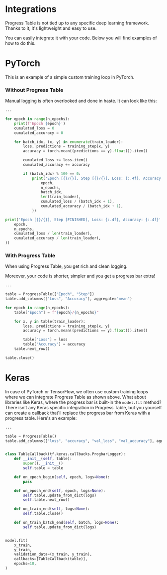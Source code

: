 # Integrations

Progress Table is not tied up to any specific deep learning framework.
Thanks to it, it's lightweight and easy to use.

You can easily integrate it with your code. Below you will find examples of how to do this.

# PyTorch

This is an example of a simple custom training loop in PyTorch.

### Without Progress Table

Manual logging is often overlooked and done in haste. It can look like this:

```python
...

for epoch in range(n_epochs):
    print(f'Epoch {epoch}')
    cumulated_loss = 0
    cumulated_accuracy = 0

    for batch_idx, (x, y) in enumerate(train_loader):
        loss, predictions = training_step(x, y)
        accuracy = torch.mean((predictions == y).float()).item()

        cumulated_loss += loss.item()
        cumulated_accuracy += accuracy

        if (batch_idx) % 100 == 0:
            print('Epoch [{}/{}], Step [{}/{}], Loss: {:.4f}, Accuracy: {:.4f}'.format(
                epoch,
                n_epochs,
                batch_idx,
                len(train_loader),
                cumulated_loss / (batch_idx + 1),
                cumulated_accuracy / (batch_idx + 1),
            ))

print('Epoch [{}/{}], Step [FINISHED], Loss: {:.4f}, Accuracy: {:.4f}'.format(
    epoch,
    n_epochs,
    cumulated_loss / len(train_loader),
    cumulated_accuracy / len(train_loader),
))
```

### With Progress Table

When using Progress Table, you get rich and clean logging.

Moreover, your code is shorter, simpler and you get a progress bar extra!

```python
...

table = ProgressTable(["Epoch", "Step"])
table.add_columns(["Loss", "Accuracy"], aggregate="mean")

for epoch in range(n_epochs):
    table["Epoch"] = f"{epoch}/{n_epochs}"

    for x, y in table(train_loader):
        loss, predictions = training_step(x, y)
        accuracy = torch.mean((predictions == y).float()).item()

        table["Loss"] = loss
        table["Accuracy"] = accuracy
    table.next_row()

table.close()
```

# Keras

In case of PyTorch or TensorFlow, we often use custom training loops 
where we can integrate Progress Table as shown above.
What about libraries like Keras, where the progress bar is built-in the `model.fit` method?
There isn't any Keras specific integration in Progress Table,
but you yourself can create a callback that'll replace the progress bar from Keras
with a progress table.
Here's an example:

```python
...

table = ProgressTable()
table.add_columns(["loss", "accuracy", "val_loss", "val_accuracy"], aggregate="mean")


class TableCallback(tf.keras.callbacks.ProgbarLogger):
    def __init__(self, table):
        super().__init__()
        self.table = table

    def on_epoch_begin(self, epoch, logs=None):
        pass

    def on_epoch_end(self, epoch, logs=None):
        self.table.update_from_dict(logs)
        self.table.next_row()

    def on_train_end(self, logs=None):
        self.table.close()

    def on_train_batch_end(self, batch, logs=None):
        self.table.update_from_dict(logs)


model.fit(
    x_train,
    y_train,
    validation_data=(x_train, y_train),
    callbacks=[TableCallback(table)],
    epochs=10,
)
```
